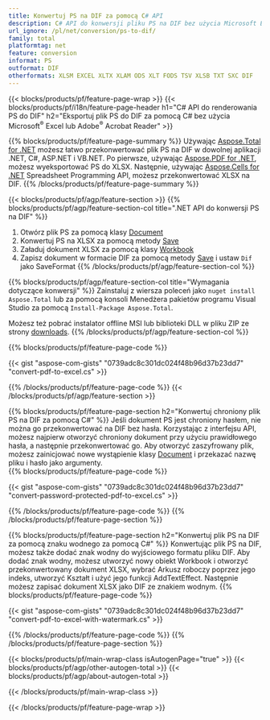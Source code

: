 ```yaml
---
title: Konwertuj PS na DIF za pomocą C# API
description: C# API do konwersji pliku PS na DIF bez użycia Microsoft Excel lub Adobe Reader
url_ignore: /pl/net/conversion/ps-to-dif/
family: total
platformtag: net
feature: conversion
informat: PS
outformat: DIF
otherformats: XLSM EXCEL XLTX XLAM ODS XLT FODS TSV XLSB TXT SXC DIF
---
```

{{< blocks/products/pf/feature-page-wrap >}}
{{< blocks/products/pf/i18n/feature-page-header h1="C# API do renderowania PS do DIF" h2="Eksportuj plik PS do DIF za pomocą C# bez użycia Microsoft<sup>&reg;</sup> Excel lub Adobe<sup>&reg;</sup> Acrobat Reader" >}}

{{% blocks/products/pf/feature-page-summary %}}
Używając [Aspose.Total for .NET](https://products.aspose.com/total/net/) możesz łatwo przekonwertować plik PS na DIF w dowolnej aplikacji .NET, C#, ASP.NET i VB.NET. Po pierwsze, używając [Aspose.PDF for .NET](https://products.aspose.com/pdf/net/), możesz wyeksportować PS do XLSX. Następnie, używając [Aspose.Cells for .NET](https://products.aspose.com/cells/net/) Spreadsheet Programming API, możesz przekonwertować XLSX na DIF.
{{% /blocks/products/pf/feature-page-summary  %}}

{{< blocks/products/pf/agp/feature-section >}}
{{% blocks/products/pf/agp/feature-section-col title=".NET API do konwersji PS na DIF" %}}
1. Otwórz plik PS za pomocą klasy [Document](https://reference.aspose.com/pdf/net/aspose.pdf/document)
2. Konwertuj PS na XLSX za pomocą metody [Save](https://reference.aspose.com/pdf/net/aspose.pdf.document/save/methods/5)
3. Załaduj dokument XLSX za pomocą klasy [Workbook](https://reference.aspose.com/cells/net/aspose.cells/workbook)
4. Zapisz dokument w formacie DIF za pomocą metody [Save](https://reference.aspose.com/cells/net/aspose.cells.workbook/save/methods/4) i ustaw `Dif` jako SaveFormat
{{% /blocks/products/pf/agp/feature-section-col %}}

{{% blocks/products/pf/agp/feature-section-col title="Wymagania dotyczące konwersji" %}}
Zainstaluj z wiersza poleceń jako ```nuget install Aspose.Total``` lub za pomocą konsoli Menedżera pakietów programu Visual Studio za pomocą ```Install-Package Aspose.Total```.

Możesz też pobrać instalator offline MSI lub biblioteki DLL w pliku ZIP ze strony [downloads](https://releases.aspose.comtotal/net).
{{% /blocks/products/pf/agp/feature-section-col %}}

{{% blocks/products/pf/feature-page-code %}}

{{< gist "aspose-com-gists" "0739adc8c301dc024f48b96d37b23dd7" "convert-pdf-to-excel.cs" >}}


{{% /blocks/products/pf/feature-page-code %}}
{{< /blocks/products/pf/agp/feature-section >}}

{{% blocks/products/pf/feature-page-section  h2="Konwertuj chroniony plik PS na DIF za pomocą C#" %}}
Jeśli dokument PS jest chroniony hasłem, nie można go przekonwertować na DIF bez hasła. Korzystając z interfejsu API, możesz najpierw otworzyć chroniony dokument przy użyciu prawidłowego hasła, a następnie przekonwertować go. Aby otworzyć zaszyfrowany plik, możesz zainicjować nowe wystąpienie klasy [Document](https://reference.aspose.com/pdf/net/aspose.pdf/document) i przekazać nazwę pliku i hasło jako argumenty.  
{{% blocks/products/pf/feature-page-code %}}

{{< gist "aspose-com-gists" "0739adc8c301dc024f48b96d37b23dd7" "convert-password-protected-pdf-to-excel.cs" >}}

{{% /blocks/products/pf/feature-page-code  %}}
{{% /blocks/products/pf/feature-page-section %}}

{{% blocks/products/pf/feature-page-section  h2="Konwertuj plik PS na DIF za pomocą znaku wodnego za pomocą C#" %}}
Konwertując plik PS na DIF, możesz także dodać znak wodny do wyjściowego formatu pliku DIF. Aby dodać znak wodny, możesz utworzyć nowy obiekt Workbook i otworzyć przekonwertowany dokument XLSX, wybrać Arkusz roboczy poprzez jego indeks, utworzyć Kształt i użyć jego funkcji AddTextEffect. Następnie możesz zapisać dokument XLSX jako DIF ze znakiem wodnym. 
{{% blocks/products/pf/feature-page-code %}}

{{< gist "aspose-com-gists" "0739adc8c301dc024f48b96d37b23dd7" "convert-pdf-to-excel-with-watermark.cs" >}}

{{% /blocks/products/pf/feature-page-code  %}}
{{% /blocks/products/pf/feature-page-section %}}

{{< blocks/products/pf/main-wrap-class isAutogenPage="true" >}}
{{< blocks/products/pf/agp/other-autogen-total >}}
{{< blocks/products/pf/agp/about-autogen-total >}}

{{< /blocks/products/pf/main-wrap-class >}}

{{< /blocks/products/pf/feature-page-wrap >}}